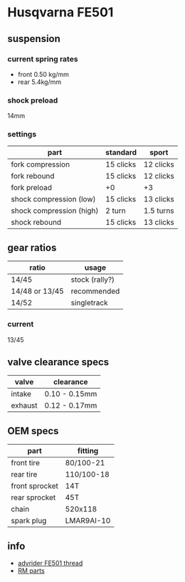 # Husqvarna FE501

## suspension

### current spring rates

- front 0.50 kg/mm
- rear 5.4kg/mm

### shock preload

14mm

### settings

| part                     | standard  | sport     |
| ------------------------ | --------- | --------- |
| fork compression         | 15 clicks | 12 clicks |
| fork rebound             | 15 clicks | 12 clicks |
| fork preload             | +0        | +3        |
| shock compression (low)  | 15 clicks | 13 clicks |
| shock compression (high) | 2 turn    | 1.5 turns |
| shock rebound            | 15 clicks | 13 clicks |

## gear ratios

| ratio          | usage          |
| -------------- | -------------- |
| 14/45          | stock (rally?) |
| 14/48 or 13/45 | recommended    |
| 14/52          | singletrack    |

### current

13/45

## valve clearance specs

| valve   | clearance     |
| ------- | ------------- |
| intake  | 0.10 - 0.15mm |
| exhaust | 0.12 - 0.17mm |

## OEM specs

| part           | fitting    |
| -------------- | ---------- |
| front tire     | 80/100-21  |
| rear tire      | 110/100-18 |
| front sprocket | 14T        |
| rear sprocket  | 45T        |
| chain          | 520x118    |
| spark plug     | LMAR9AI-10 |

## info

- [advrider FE501 thread](https://advrider.com/f/threads/husqvarna-fe501s-fe350s.1009100/)
- [RM parts](https://www.rockymountainatvmc.com/parts/2018-husqvarna-fe-501?v=15089)
